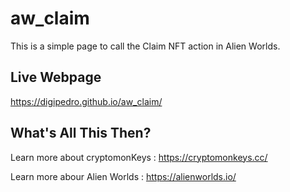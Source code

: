 # aw_claim
 
This is a simple page to call the Claim NFT action in Alien Worlds.

## Live Webpage

https://digipedro.github.io/aw_claim/

## What's All This Then?

Learn more about cryptomonKeys : https://cryptomonkeys.cc/

Learn more abour Alien Worlds : https://alienworlds.io/
